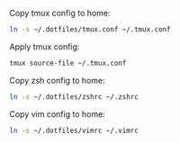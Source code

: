 Copy tmux config to home:
```bash
ln -s ~/.dotfiles/tmux.conf ~/.tmux.conf
```
Apply tmux config:
```bash
tmux source-file ~/.tmux.conf
```
Copy zsh config to home:
```bash
ln -s ~/.dotfiles/zshrc ~/.zshrc
```
Copy vim config to home:
```bash
ln -s ~/.dotfiles/vimrc ~/.vimrc
```

